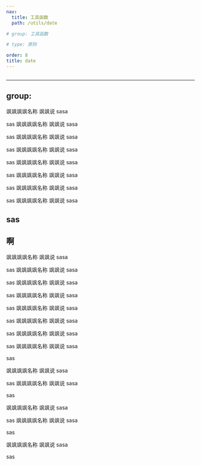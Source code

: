```yaml
---
nav:
  title: 工具函数
  path: /utils/date

# group: 工具函数

# type: 原则

order: 8
title: date
---
```


```js

```

---
group:
---
 
  飒飒飒飒名称
  飒飒说
  sasa

  sas
   飒飒飒飒名称
  飒飒说
  sasa

  sas
   飒飒飒飒名称
  飒飒说
  sasa

  sas
   飒飒飒飒名称
  飒飒说
  sasa

  sas
   飒飒飒飒名称
  飒飒说
  sasa

  sas
   飒飒飒飒名称
  飒飒说
  sasa

  sas
   飒飒飒飒名称
  飒飒说
  sasa

  sas
   飒飒飒飒名称
  飒飒说
  sasa

  sas
---
啊
---

 飒飒飒飒名称
  飒飒说
  sasa

  sas
   飒飒飒飒名称
  飒飒说
  sasa

  sas
   飒飒飒飒名称
  飒飒说
  sasa

  sas
   飒飒飒飒名称
  飒飒说
  sasa

  sas
   飒飒飒飒名称
  飒飒说
  sasa

  sas
   飒飒飒飒名称
  飒飒说
  sasa

  sas
   飒飒飒飒名称
  飒飒说
  sasa

  sas
   飒飒飒飒名称
  飒飒说
  sasa

  sas

   飒飒飒飒名称
  飒飒说
  sasa

  sas 飒飒飒飒名称
  飒飒说
  sasa

  sas



   飒飒飒飒名称
  飒飒说
  sasa

  sas 飒飒飒飒名称
  飒飒说
  sasa

  sas

   飒飒飒飒名称
  飒飒说
  sasa

  sas